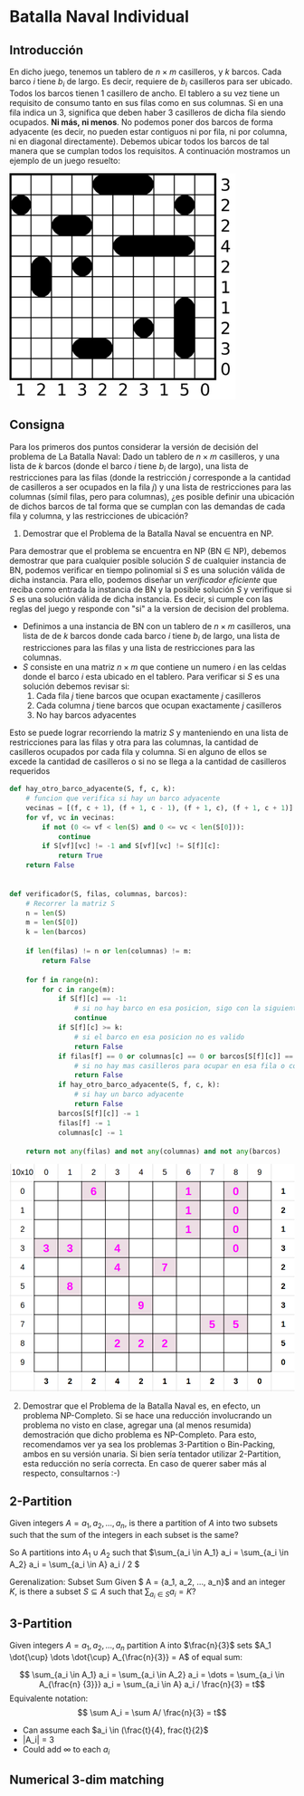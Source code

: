 # Batalla Naval Individual

## Introducción

En dicho juego, tenemos un tablero de $n \times m$ casilleros, y $k$ barcos. Cada
barco $i$ tiene $b_i$ de largo. Es decir, requiere de $b_i$ casilleros para ser ubicado.
Todos los barcos tienen $1$ casillero de ancho. El tablero a su vez tiene un requisito de
consumo tanto en sus filas como en sus columnas. Si en una fila indica un $3$, significa
que deben haber $3$
casilleros de dicha fila siendo ocupados. **Ni más, ni menos**. No podemos poner dos
barcos de forma adyacente (es decir, no pueden estar contiguos ni por fila, ni por
columna, ni en diagonal directamente). Debemos ubicar todos los barcos de tal manera que
se cumplan todos los requisitos. A continuación mostramos un ejemplo de un juego resuelto:


<img src="img.png" alt="image" width="400" height="400">

## Consigna

Para los primeros dos puntos considerar la versión de decisión del problema de La Batalla
Naval: Dado un tablero de $n \times m$ casilleros, y una lista de $k$ barcos (donde el
barco $i$ tiene $b_i$ de largo), una lista de restricciones para las filas (donde la
restricción $j$ corresponde a la cantidad de casilleros a ser ocupados en la fila $j$)
y una lista de restricciones para las columnas (símil filas, pero para columnas), ¿es
posible definir una ubicación de dichos barcos de tal forma que se cumplan con las
demandas de cada fila y columna, y las restricciones de ubicación?

1. Demostrar que el Problema de la Batalla Naval se encuentra en NP.

Para demostrar que el problema se encuentra en NP (BN $\in$ NP), debemos demostrar que
para cualquier posible solución $S$ de cualquier instancia de BN, podemos verificar en
tiempo polinomial si $S$ es una solución válida de dicha instancia. Para ello, podemos
diseñar un _verificador eficiente_ que reciba como entrada la instancia de BN y la posible
solución $S$ y verifique si $S$ es una solución válida de dicha instancia. Es decir, si
cumple con las reglas del juego y responde con "si" a la version de decision del problema.

* Definimos a una instancia de BN con un tablero de $n \times m$ casilleros, una lista de
  de $k$ barcos donde cada barco $i$ tiene $b_i$ de largo, una lista de restricciones para
  las filas y una lista de restricciones para las columnas.
* $S$ consiste en una matriz $n \times m$ que contiene un numero $i$ en las celdas donde
  el barco $i$ esta ubicado en el tablero. Para verificar si $S$ es una solución debemos
  revisar si:
	1. Cada fila $j$ tiene barcos que ocupan exactamente $j$ casilleros
	2. Cada columna $j$ tiene barcos que ocupan exactamente $j$ casilleros
	3. No hay barcos adyacentes

Esto se puede lograr recorriendo la matriz $S$ y manteniendo en una lista de restricciones
para las filas y otra para las columnas, la cantidad de casilleros ocupados por cada fila
y columna. Si en alguno de ellos se excede la cantidad de casilleros o si no se llega a la
cantidad de casilleros requeridos

```python
def hay_otro_barco_adyacente(S, f, c, k):
    # funcion que verifica si hay un barco adyacente
    vecinas = [(f, c + 1), (f + 1, c - 1), (f + 1, c), (f + 1, c + 1)]
    for vf, vc in vecinas:
        if not (0 <= vf < len(S) and 0 <= vc < len(S[0])):
            continue
        if S[vf][vc] != -1 and S[vf][vc] != S[f][c]:
            return True
    return False


def verificador(S, filas, columnas, barcos):
    # Recorrer la matriz S
    n = len(S)
    m = len(S[0])
    k = len(barcos)

    if len(filas) != n or len(columnas) != m:
        return False

    for f in range(n):
        for c in range(m):
            if S[f][c] == -1:
                # si no hay barco en esa posicion, sigo con la siguiente casilla
                continue
            if S[f][c] >= k:
                # si el barco en esa posicion no es valido
                return False
            if filas[f] == 0 or columnas[c] == 0 or barcos[S[f][c]] == 0:
                # si no hay mas casilleros para ocupar en esa fila o columna
                return False
            if hay_otro_barco_adyacente(S, f, c, k):
                # si hay un barco adyacente
                return False
            barcos[S[f][c]] -= 1
            filas[f] -= 1
            columnas[c] -= 1

    return not any(filas) and not any(columnas) and not any(barcos)
```

![img_1.png](img_1.png)

2. Demostrar que el Problema de la Batalla Naval es, en efecto, un problema NP-Completo.
   Si se hace una reducción involucrando un problema no visto en clase, agregar una (al
   menos resumida) demostración que dicho problema es NP-Completo. Para esto, recomendamos
   ver ya sea los problemas 3-Partition o Bin-Packing, ambos en su versión unaria. Si bien
   sería tentador utilizar 2-Partition, esta reducción no sería correcta. En caso de
   querer saber más al respecto, consultarnos :-)

## 2-Partition

Given integers $A = {a_1, a_2, ..., a_n}$, is there a partition of $A$ into two subsets
such that the sum of the integers in each subset is the same?

So A partitions into $A_1 \cup A_2$ such
that $\sum_{a_i \in A_1} a_i = \sum_{a_i \in A_2} a_i = \sum_{a_i \in A} a_i / 2 $

Gerenalization: Subset Sum Given $ A = {a_1, a_2, ..., a_n}$ and an integer $K$, is there
a subset $S \subseteq A$ such that $\sum_{a_i \in S} a_i = K$?

## 3-Partition

Given integers $A = {a_1, a_2, ..., a_n}$ partition A into $\frac{n}{3}$
sets $A_1 \dot{\cup} \dots \dot{\cup} A_{\frac{n}{3}} = A$ of equal sum:

$$ \sum_{a_i \in A_1} a_i = \sum_{a_i \in A_2} a_i = \dots = \sum_{a_i \in A_{\frac{n} {3}}} a_i = \sum_{a_i \in A} a_i / \frac{n}{3} = t$$
Equivalente notation:
$$ \sum A_i = \sum A/ \frac{n}{3} = t$$

* Can assume each $a_i \in (\frac{t}{4}, frac{t}{2}$
* |A_i| = 3
* Could add $\infty$ to each $a_i$

## Numerical 3-dim matching
